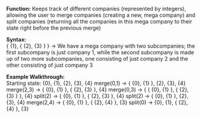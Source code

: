 **Function:** Keeps track of different companies (represented by integers), allowing the user to merge companies (creating a new, mega company) and split companies (returning all the companies in this mega company to their state right before the previous merge)

**Syntax:** <br />
{ {1}, { {2}, {3} } }
    -> We have a mega company with two subcompanies; the first subcompany is just company 1, while the second subcompany is made up of two more subcompanies, one consisting of just company 2 and the other consisting of just company 3

**Example Walkthrough:** <br />
Starting state: {0}, {1}, {2}, {3}, {4}
merge(0,1) -> { {0}, {1} }, {2}, {3}, {4}
merge(2,3) -> { {0}, {1} }, { {2}, {3} }, {4}
merge(0,3) -> { { {0}, {1} }, { {2}, {3} } }, {4}
split(2) -> { {0}, {1} }, { {2}, {3} }, {4}
split(2) -> { {0}, {1} }, {2}, {3}, {4}
merge(2,4) -> { {0}, {1} }, { {2}, {4} }, {3}
split(0) -> {0}, {1}, { {2}, {4} }, {3}
